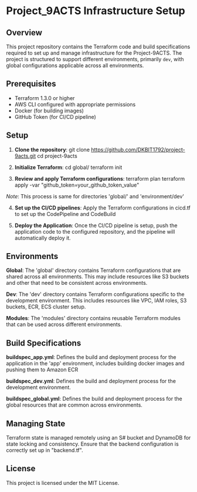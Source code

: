 # Project_9ACTS Infrastructure Setup

## Overview

This project repository contains the Terraform code and build specifications required to set up and manage infrastructure for the Project-9ACTS. The project is structured to support different environments, primarily `dev`, with global configurations applicable across all environments.

## Prerequisites
- Terraform 1.3.0 or higher
- AWS CLI configured with appropriate permissions
- Docker (for building images)
- GitHub Token (for CI/CD pipeline)

## Setup
1. **Clone the repository**:
git clone https://github.com/DKBIT1792/project-9acts.git
cd project-9acts

2. **Initialize Terraform**:
cd global/
terraform init

3. **Review and apply Terraform configurations**:
terraform plan
terraform apply -var "github_token=your_github_token_value"

*Note*: This process is same for directories 'global/' and 'environment/dev'

4. **Set up the CI/CD pipelines**:
Apply the Terraform configurations in cicd.tf to set up the CodePipeline and CodeBuild

5. **Deploy the Application**:
Once the CI/CD pipeline is setup, push the application code to the configured repository, and the pipeline will automatically deploy it.

## Environments
**Global**:
The 'global' directory contains Terraform configurations that are shared across all environments. This may include resources like S3 buckets and other that need to be consistent across environments.

**Dev**:
The 'dev' directory contains Terraform configurations specific to the development environment. This includes resources like VPC, IAM roles, S3 buckets, ECR, ECS cluster setup.

**Modules**:
The 'modules' directory contains reusable Terraform modules that can be used across different environments.

## Build Specifications
**buildspec_app.yml**:
Defines the build and deployment process for the application in the 'app' environment, includes building docker images and pushing them to Amazon ECR

**buildspec_dev.yml**:
Defines the build and deployment process for the development environment.

**buildspec_global.yml**:
Defines the build and deployment process for the global resources that are common across environments.

## Managing State
Terraform state is managed remotely using an S# bucket and DynamoDB for state locking and consistency. Ensure that the backend configuration is correctly set up in "backend.tf".

## License
This project is licensed under the MIT License.
